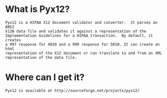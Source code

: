 What is Pyx12?
==============
    Pyx12 is a HIPAA X12 document validator and converter.  It parses an ANSI
    X12N data file and validates it against a representation of the
    Implementation Guidelines for a HIPAA transaction.  By default, it creates
    a 997 response for 4010 and a 999 response for 5010. It can create an html 
    representation of the X12 document or can translate to and from an XML 
    representation of the data file. 

Where can I get it?
===================
    Pyx12 is available at http://sourceforge.net/projects/pyx12/
